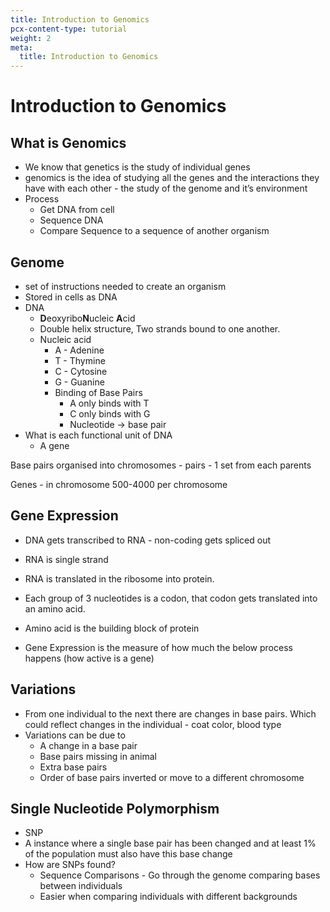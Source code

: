 ```yaml
---
title: Introduction to Genomics
pcx-content-type: tutorial
weight: 2
meta:
  title: Introduction to Genomics
---
```


# Introduction to Genomics



## What is Genomics
  - We know that genetics is the study of individual genes
  - genomics is the idea of studying all the genes and the interactions they have with each other - the study of the genome and it’s environment
  - Process
      - Get DNA from cell
      - Sequence DNA
      - Compare Sequence to a sequence of another organism
## Genome
  - set of instructions needed to create an organism
  - Stored in cells as DNA
  - DNA
      - **D**eoxyribo**N**ucleic **A**cid
      - Double helix structure, Two strands bound to one another.
      - Nucleic acid
          - A - Adenine
          - T - Thymine
          - C - Cytosine
          - G - Guanine
          - Binding of Base Pairs
              - A only binds with T
              - C only binds with G
              - Nucleotide → base pair
- What is each functional unit of DNA
    - A gene

Base pairs organised into chromosomes - pairs - 1 set from each parents

Genes - in chromosome 500-4000 per chromosome

## Gene Expression

- DNA gets transcribed to RNA - non-coding gets spliced out
- RNA is single strand
- RNA is translated in the ribosome into protein.
- Each group of 3 nucleotides is a codon, that codon gets translated into an amino acid.
- Amino acid is the building block of protein

- Gene Expression is the measure of how much the below process happens (how active is a gene)

## Variations

- From one individual to the next there are changes in base pairs. Which could reflect changes in the individual - coat color, blood type
- Variations can be due to
    - A change in a base pair
    - Base pairs missing in animal
    - Extra base pairs
    - Order of base pairs inverted or move to a different chromosome

## Single Nucleotide Polymorphism

- SNP
- A instance where a single base pair has been changed and at least 1% of the population must also have this base change
- How are SNPs found?
    - Sequence Comparisons - Go through the genome comparing bases between individuals
    - Easier when comparing individuals with different backgrounds